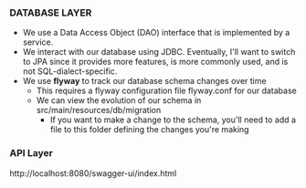 ### DATABASE LAYER

- We use a Data Access Object (DAO) interface that is implemented by a service.
- We interact with our database using JDBC. Eventually, I'll want to switch to JPA since it provides more features, is more commonly used, and is not SQL-dialect-specific.
- We use **flyway** to track our database schema changes over time
  - This requires a flyway configuration file flyway.conf for our database
  - We can view the evolution of our schema in src/main/resources/db/migration
    - If you want to make a change to the schema, you'll need to add a file to this folder defining the changes you're making

### API Layer
http://localhost:8080/swagger-ui/index.html





